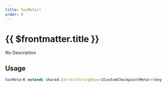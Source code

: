 ```yaml
---
title: hasMeta()
order: 0
---
```


# {{ $frontmatter.title }}

No Description

## Usage

```ts
hasMeta<K extends shared.ExtractStringKeys<ICustomCheckpointMeta>>(key: K): boolean;
```
